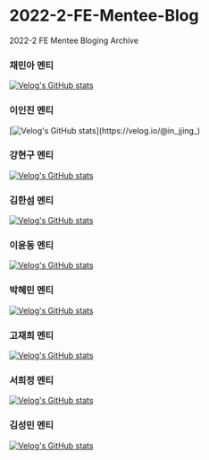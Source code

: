 # 2022-2-FE-Mentee-Blog
2022-2 FE Mentee Bloging Archive


### 채민아 멘티

[![Velog's GitHub stats](https://velog-readme-stats.vercel.app/api/list?name=ephmahc13)](https://velog.io/@ephmahc13)

### 이인진 멘티
[![Velog's GitHub stats](https://velog-readme-stats.vercel.app/api/list?name=in_jjing_)](https://velog.io/@in_jjing_)

### 강현구 멘티
[![Velog's GitHub stats](https://velog-readme-stats.vercel.app/api/list?name=hyun9)](https://velog.io/@hyun9)

### 김한섬 멘티
[![Velog's GitHub stats](https://velog-readme-stats.vercel.app/api/list?name=hymnpk)](https://velog.io/@hymnpk)

### 이윤동 멘티
[![Velog's GitHub stats](https://velog-readme-stats.vercel.app/api/list?name=dldbsehd106)](https://velog.io/@dldbsehd106)

### 박혜민 멘티
[![Velog's GitHub stats](https://velog-readme-stats.vercel.app/api/list?name=hymnpk)](https://velog.io/@hymnpk)

### 고재희 멘티
[![Velog's GitHub stats](https://velog-readme-stats.vercel.app/api/list?name=hymnpk)](https://velog.io/@hymnpk)

### 서희정 멘티
[![Velog's GitHub stats](https://velog-readme-stats.vercel.app/api/list?name=hymnpk)](https://velog.io/@hymnpk)

### 김성민 멘티
[![Velog's GitHub stats](https://velog-readme-stats.vercel.app/api/list?name=hymnpk)](https://velog.io/@hymnpk)
